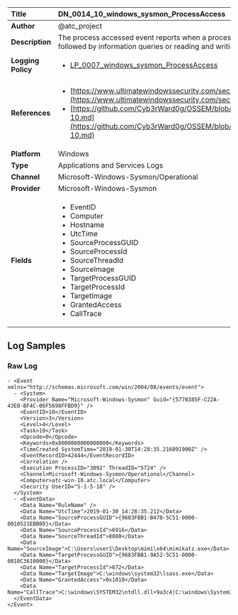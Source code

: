 | Title              | DN_0014_10_windows_sysmon_ProcessAccess       |
|:-------------------|:------------------|
| **Author**         | @atc_project        |
| **Description**    | The process accessed event reports when a process opens another process, an  operation that’s often followed by information queries or reading and writing  the address space of the target process |
| **Logging Policy** | <ul><li>[LP_0007_windows_sysmon_ProcessAccess](../Logging_Policies/LP_0007_windows_sysmon_ProcessAccess.md)</li></ul> |
| **References**     | <ul><li>[https://www.ultimatewindowssecurity.com/securitylog/encyclopedia/event.aspx?eventid=90010](https://www.ultimatewindowssecurity.com/securitylog/encyclopedia/event.aspx?eventid=90010)</li><li>[https://github.com/Cyb3rWard0g/OSSEM/blob/master/data_dictionaries/windows/sysmon/event-10.md](https://github.com/Cyb3rWard0g/OSSEM/blob/master/data_dictionaries/windows/sysmon/event-10.md)</li></ul> |
| **Platform**       | Windows    |
| **Type**           | Applications and Services Logs        |
| **Channel**        | Microsoft-Windows-Sysmon/Operational     |
| **Provider**       | Microsoft-Windows-Sysmon    |
| **Fields**         | <ul><li>EventID</li><li>Computer</li><li>Hostname</li><li>UtcTime</li><li>SourceProcessGUID</li><li>SourceProcessId</li><li>SourceThreadId</li><li>SourceImage</li><li>TargetProcessGUID</li><li>TargetProcessId</li><li>TargetImage</li><li>GrantedAccess</li><li>CallTrace</li></ul> |


## Log Samples

### Raw Log

```
- <Event xmlns="http://schemas.microsoft.com/win/2004/08/events/event">
  - <System>
    <Provider Name="Microsoft-Windows-Sysmon" Guid="{5770385F-C22A-43E0-BF4C-06F5698FFBD9}" /> 
    <EventID>10</EventID> 
    <Version>3</Version> 
    <Level>4</Level> 
    <Task>10</Task> 
    <Opcode>0</Opcode> 
    <Keywords>0x8000000000000000</Keywords> 
    <TimeCreated SystemTime="2019-01-30T14:28:35.216091900Z" /> 
    <EventRecordID>42444</EventRecordID> 
    <Correlation /> 
    <Execution ProcessID="3892" ThreadID="5724" /> 
    <Channel>Microsoft-Windows-Sysmon/Operational</Channel> 
    <Computer>atc-win-10.atc.local</Computer> 
    <Security UserID="S-1-5-18" /> 
  </System>
  - <EventData>
    <Data Name="RuleName" /> 
    <Data Name="UtcTime">2019-01-30 14:28:35.212</Data> 
    <Data Name="SourceProcessGUID">{9683FBB1-B470-5C51-0000-0010521EBB00}</Data> 
    <Data Name="SourceProcessId">6916</Data> 
    <Data Name="SourceThreadId">8080</Data> 
    <Data Name="SourceImage">C:\Users\user1\Desktop\mimi\x64\mimikatz.exe</Data> 
    <Data Name="TargetProcessGUID">{9683FBB1-9A52-5C51-0000-0010C3610000}</Data> 
    <Data Name="TargetProcessId">672</Data> 
    <Data Name="TargetImage">C:\windows\system32\lsass.exe</Data> 
    <Data Name="GrantedAccess">0x1010</Data> 
    <Data Name="CallTrace">C:\windows\SYSTEM32\ntdll.dll+9a3c4|C:\windows\System32\KERNELBASE.dll+2fd5d|C:\Users\user1\Desktop\mimi\x64\mimikatz.exe+7a906|C:\Users\user1\Desktop\mimi\x64\mimikatz.exe+7ac75|C:\Users\user1\Desktop\mimi\x64\mimikatz.exe+7a82d|C:\Users\user1\Desktop\mimi\x64\mimikatz.exe+4d28c|C:\Users\user1\Desktop\mimi\x64\mimikatz.exe+4d0c4|C:\Users\user1\Desktop\mimi\x64\mimikatz.exe+4cea1|C:\Users\user1\Desktop\mimi\x64\mimikatz.exe+80675|C:\windows\System32\KERNEL32.DLL+13034|C:\windows\SYSTEM32\ntdll.dll+71471</Data> 
  </EventData>
</Event>

```




